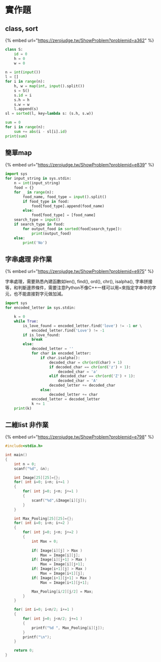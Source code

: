 # 實作題

## class, sort

{% embed url="https://zerojudge.tw/ShowProblem?problemid=a362" %}

```python
class S:
    id = 0
    h = 0
    w = 0
    
n = int(input())
l = []
for i in range(n):
    h, w = map(int, input().split())
    s = S()
    s.id = i
    s.h = h
    s.w = w
    l.append(s)
sl = sorted(l, key=lambda s: (s.h, s.w))

sum = 0
for i in range(n):
    sum += abs(i - sl[i].id)
print(sum)
```

## 簡單map

{% embed url="https://zerojudge.tw/ShowProblem?problemid=e839" %}

```python
import sys
for input_string in sys.stdin:
    n = int(input_string)
    food = {}
    for _ in range(n):
        food_name, food_type = input().split()
        if food_type in food:
            food[food_type].append(food_name) 
        else:
            food[food_type] = [food_name]
    search_type = input()
    if search_type in food:
        for output_food in sorted(food[search_type]):
            print(output_food)
    else:
        print('No')
```



## 字串處理 非作業

{% embed url="https://zerojudge.tw/ShowProblem?problemid=e975" %}

字串處理，需要熟悉內建函數如len\(\), find\(\), ord\(\), chr\(\), isalpha\(\), 字串拼接等，和判斷邊界條件，需要注意Python不像C++一樣可以用=來指定字串中的字元，也不能直接對字元做加減。

```python
import sys
for encoded_letter in sys.stdin:

    k = 0
    while True:
        is_love_found = encoded_letter.find('love') != -1 or \
            encoded_letter.find('Love') != -1
        if is_love_found:
            break
        else:
            decoded_letter = ''
            for char in encoded_letter:
                if char.isalpha():
                    decoded_char = chr(ord(char) + 1)
                    if decoded_char == chr(ord('z') + 1):
                        decoded_char = 'a'
                    elif decoded_char == chr(ord('Z') + 1):
                        decoded_char = 'A'
                    decoded_letter += decoded_char
                else:
                    decoded_letter += char
            encoded_letter = decoded_letter
            k += 1
    print(k)
```

## 二維list 非作業

{% embed url="https://zerojudge.tw/ShowProblem?problemid=e798" %}

```cpp
#include<stdio.h>

int main()
{	
	int n = 0;
	scanf("%d", &n);

	int Image[25][25]={};
	for( int i=0; i<n; i+=1 )
	{
		for( int j=0; j<n; j+=1 )
		{
			scanf("%d",&Image[i][j]);
		}
	}

	int Max_Pooling[25][25]={};
	for( int i=0; i<n; i+=2 )
	{
		for( int j=0; j<n; j+=2 )
		{
			int Max = 0;
			
			if( Image[i][j] > Max )
				Max = Image[i][j];
			if( Image[i][j+1] > Max )
				Max = Image[i][j+1];
			if( Image[i+1][j] > Max )
				Max = Image[i+1][j];
			if( Image[i+1][j+1] > Max )
				Max = Image[i+1][j+1];

			Max_Pooling[i/2][j/2] = Max;
		}	
	}

	for( int i=0; i<n/2; i+=1 )
	{
		for( int j=0; j<n/2; j+=1 )
		{
			printf("%d ", Max_Pooling[i][j]);
		}
		printf("\n");
	}

	return 0;
}


```

